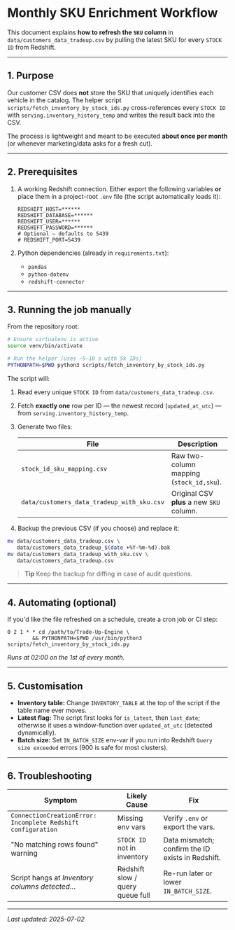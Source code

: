 # Monthly SKU Enrichment Workflow

This document explains **how to refresh the `SKU` column** in
`data/customers_data_tradeup.csv` by pulling the latest SKU for every
`STOCK ID` from Redshift.

---
## 1. Purpose
Our customer CSV does **not** store the SKU that uniquely identifies each
vehicle in the catalog.  The helper script
`scripts/fetch_inventory_by_stock_ids.py` cross-references every `STOCK ID`
with `serving.inventory_history_temp` and writes the result back into the
CSV.

The process is lightweight and meant to be executed **about once per month**
(or whenever marketing/data asks for a fresh cut).

---
## 2. Prerequisites
1. A working Redshift connection.
   Either export the following variables **or** place them in a project-root
   `.env` file (the script automatically loads it):

   ```env
   REDSHIFT_HOST=******
   REDSHIFT_DATABASE=******
   REDSHIFT_USER=******
   REDSHIFT_PASSWORD=******
   # Optional – defaults to 5439
   # REDSHIFT_PORT=5439
   ```
2. Python dependencies (already in `requirements.txt`):
   - `pandas`
   - `python-dotenv`
   - `redshift-connector`

---
## 3. Running the job manually
From the repository root:

```bash
# Ensure virtualenv is active
source venv/bin/activate

# Run the helper (uses ~5–10 s with 5k IDs)
PYTHONPATH=$PWD python3 scripts/fetch_inventory_by_stock_ids.py
```

The script will:
1. Read every unique `STOCK ID` from `data/customers_data_tradeup.csv`.
2. Fetch **exactly one** row per ID — the newest record (`updated_at_utc`)
   — from `serving.inventory_history_temp`.
3. Generate two files:

   | File | Description |
   |------|-------------|
   | `stock_id_sku_mapping.csv` | Raw two-column mapping (`stock_id,sku`). |
   | `data/customers_data_tradeup_with_sku.csv` | Original CSV **plus** a new `SKU` column. |

4. Backup the previous CSV (if you choose) and replace it:

```bash
mv data/customers_data_tradeup.csv \
   data/customers_data_tradeup_$(date +%Y-%m-%d).bak
mv data/customers_data_tradeup_with_sku.csv \
   data/customers_data_tradeup.csv
```

> **Tip**  Keep the backup for diffing in case of audit questions.

---
## 4. Automating (optional)
If you'd like the file refreshed on a schedule, create a cron job or CI step:

```cron
0 2 1 * * cd /path/to/Trade-Up-Engine \
        && PYTHONPATH=$PWD /usr/bin/python3 scripts/fetch_inventory_by_stock_ids.py
```

*Runs at 02:00 on the 1st of every month.*

---
## 5. Customisation
* **Inventory table:**
  Change `INVENTORY_TABLE` at the top of the script if the table name ever
  moves.
* **Latest flag:**
  The script first looks for `is_latest`, then `last_date`; otherwise it uses
  a window-function over `updated_at_utc` (detected dynamically).
* **Batch size:**
  Set `IN_BATCH_SIZE` env-var if you run into Redshift
  `Query size exceeded` errors (900 is safe for most clusters).

---
## 6. Troubleshooting
| Symptom | Likely Cause | Fix |
|---------|--------------|-----|
| `ConnectionCreationError: Incomplete Redshift configuration` | Missing env vars | Verify `.env` or export the vars. |
| "No matching rows found" warning | `STOCK ID` not in inventory | Data mismatch; confirm the ID exists in Redshift. |
| Script hangs at *Inventory columns detected…* | Redshift slow / query queue full | Re-run later or lower `IN_BATCH_SIZE`. |

---
*Last updated: 2025-07-02* 